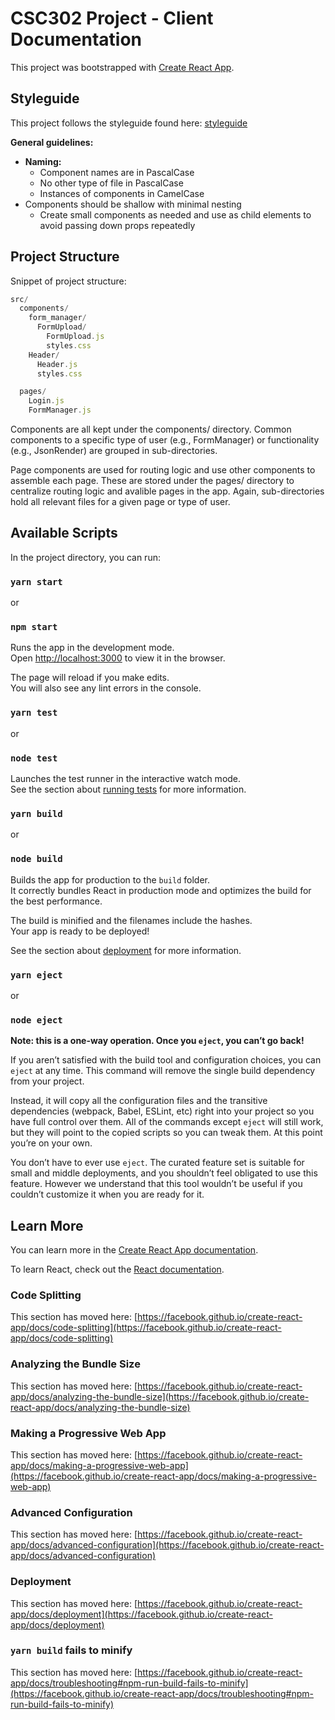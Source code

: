 # CSC302 Project - Client Documentation

This project was bootstrapped with [Create React App](https://github.com/facebook/create-react-app).

## Styleguide 

This project follows the styleguide found here: [styleguide](https://github.com/airbnb/javascript/tree/master/react)

**General guidelines:**

* **Naming:**
    * Component names are in PascalCase
    * No other type of file in PascalCase 
    * Instances of components in CamelCase
* Components should be shallow with minimal nesting
  * Create small components as needed and use as child elements to avoid passing down props repeatedly

## Project Structure
Snippet of project structure:
```javascript
src/
  components/
    form_manager/
      FormUpload/
        FormUpload.js
        styles.css
    Header/
      Header.js
      styles.css

  pages/
    Login.js
    FormManager.js
```
Components are all kept under the components/ directory. Common components to a specific type of user (e.g., FormManager) 
or functionality (e.g., JsonRender) are grouped in sub-directories. 

Page components are used for routing logic and use other components to assemble each page. These are stored under the pages/ directory to centralize routing logic and avalible pages in the app. Again, sub-directories hold all relevant files for a given page or type of user.
## Available Scripts

In the project directory, you can run:

### `yarn start` 

or 

###  `npm start` 

Runs the app in the development mode.\
Open [http://localhost:3000](http://localhost:3000) to view it in the browser.

The page will reload if you make edits.\
You will also see any lint errors in the console.

### `yarn test`

or 

### `node test`
Launches the test runner in the interactive watch mode.\
See the section about [running tests](https://facebook.github.io/create-react-app/docs/running-tests) for more information.

### `yarn build`

or 

### `node build`

Builds the app for production to the `build` folder.\
It correctly bundles React in production mode and optimizes the build for the best performance.

The build is minified and the filenames include the hashes.\
Your app is ready to be deployed!

See the section about [deployment](https://facebook.github.io/create-react-app/docs/deployment) for more information.

### `yarn eject`

or 

### `node eject`

**Note: this is a one-way operation. Once you `eject`, you can’t go back!**

If you aren’t satisfied with the build tool and configuration choices, you can `eject` at any time. This command will remove the single build dependency from your project.

Instead, it will copy all the configuration files and the transitive dependencies (webpack, Babel, ESLint, etc) right into your project so you have full control over them. All of the commands except `eject` will still work, but they will point to the copied scripts so you can tweak them. At this point you’re on your own.

You don’t have to ever use `eject`. The curated feature set is suitable for small and middle deployments, and you shouldn’t feel obligated to use this feature. However we understand that this tool wouldn’t be useful if you couldn’t customize it when you are ready for it.

## Learn More

You can learn more in the [Create React App documentation](https://facebook.github.io/create-react-app/docs/getting-started).

To learn React, check out the [React documentation](https://reactjs.org/).

### Code Splitting

This section has moved here: [https://facebook.github.io/create-react-app/docs/code-splitting](https://facebook.github.io/create-react-app/docs/code-splitting)

### Analyzing the Bundle Size

This section has moved here: [https://facebook.github.io/create-react-app/docs/analyzing-the-bundle-size](https://facebook.github.io/create-react-app/docs/analyzing-the-bundle-size)

### Making a Progressive Web App

This section has moved here: [https://facebook.github.io/create-react-app/docs/making-a-progressive-web-app](https://facebook.github.io/create-react-app/docs/making-a-progressive-web-app)

### Advanced Configuration

This section has moved here: [https://facebook.github.io/create-react-app/docs/advanced-configuration](https://facebook.github.io/create-react-app/docs/advanced-configuration)

### Deployment

This section has moved here: [https://facebook.github.io/create-react-app/docs/deployment](https://facebook.github.io/create-react-app/docs/deployment)

### `yarn build` fails to minify

This section has moved here: [https://facebook.github.io/create-react-app/docs/troubleshooting#npm-run-build-fails-to-minify](https://facebook.github.io/create-react-app/docs/troubleshooting#npm-run-build-fails-to-minify)
